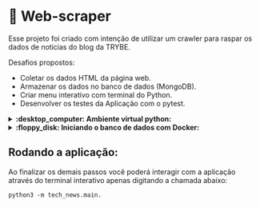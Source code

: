 # :snake: Web-scraper

Esse projeto foi criado com intenção de utilizar um crawler para raspar os dados de noticias do blog da TRYBE.

Desafios propostos:
   - Coletar os dados HTML da página web.
   - Armazenar os dados no banco de dados (MongoDB).
   - Criar menu interativo com terminal do Python.
   - Desenvolver os testes da Aplicação com o pytest.
   
 
 <details>
 <summary><strong> :desktop_computer: Ambiente virtual python:</strong></summary><br />
    
  1. **Clone o repositório**
 
 * Use o comando: `git@github.com:IgorBrizack/web-scraper.git`
 
  2. **criar o ambiente virtual**

  ```bash
python3 -m venv .venv
  ```

  3. **ativar o ambiente virtual**

  ```bash
source .venv/bin/activate
  ```

  4. **instalar as dependências no ambiente virtual**

  ```bash
python3 -m pip install -r dev-requirements.txt
  ```
 </details>
 
 <details>
 <summary><strong> :floppy_disk: Iniciando o banco de dados com Docker:</strong></summary><br />

<code>docker-compose up -d mongodb</code>

 </details>
 
 ## Rodando a aplicação:
 
 Ao finalizar os demais passos você poderá interagir com a aplicação através do terminal interativo apenas digitando a chamada abaixo:
 
 <code>python3 -m tech_news.main.</code>

 

